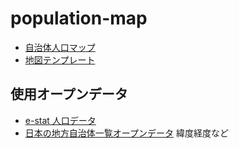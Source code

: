 # population-map
 
- [自治体人口マップ](https://code4fukui.github.io/population-map/)
- [地図テンプレート](https://code4fukui.github.io/population-map/map-template.html)

## 使用オープンデータ

- [e-stat 人口データ](https://github.com/code4fukui/e-stat/)
- [日本の地方自治体一覧オープンデータ](https://github.com/code4fukui/localgovjp/) 緯度経度など
